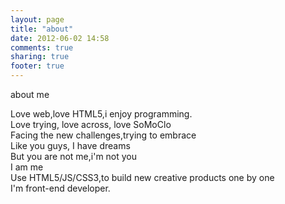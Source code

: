 ```yaml
---
layout: page
title: "about"
date: 2012-06-02 14:58
comments: true
sharing: true
footer: true
---
```


about me  

Love web,love HTML5,i enjoy programming.  
Love trying, love across, love SoMoClo  
Facing the new challenges,trying to embrace  
Like you guys, I have dreams  
But you are not me,i'm not you  
I am me  
Use HTML5/JS/CSS3,to build new creative products one by one  
I'm front-end developer.  
